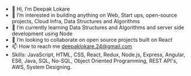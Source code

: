 - 👋 Hi, I’m Deepak Lokare
- 👀 I’m interested in building anything on Web, Start ups, open-source projects, Cloud Infra, Data Structures and Algorithms
- 🌱 I’m currently learning Data Structures and Algorithms and server side development using Node
- 💞️ I’m looking to collaborate on open source projects built on React
- 📫 How to reach me deepaklokare.24@gmail.com
- Skills: JavaScript, HTML, CSS, React, Redux, Node.js, Express, Angular, ES6, Java, SQL, No-SQL, Object Oriented Programming, REST API's, AWS, System Designing. 
<!---
deepaklokare24/deepaklokare24 is a ✨ special ✨ repository because its `README.md` (this file) appears on your GitHub profile.
You can click the Preview link to take a look at your changes.
--->
